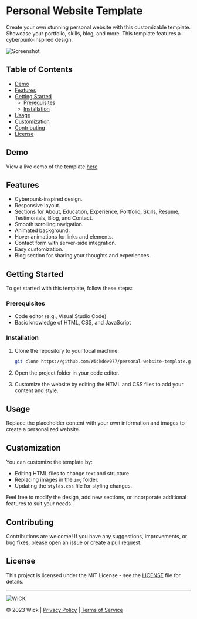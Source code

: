 # Personal Website Template

Create your own stunning personal website with this customizable template. Showcase your portfolio, skills, blog, and more. This template features a cyberpunk-inspired design.

![Screenshot](https://media.discordapp.net/attachments/1066439278932009021/1160729710129598464/image.png?ex=6535b8c8&is=652343c8&hm=1da9f4b93d1062f4e0a4b8251a9d7c5fdc48a637fa1339f0b58e684e034447d4&=&width=1300&height=673)

## Table of Contents

- [Demo](#demo)
- [Features](#features)
- [Getting Started](#getting-started)
  - [Prerequisites](#prerequisites)
  - [Installation](#installation)
- [Usage](#usage)
- [Customization](#customization)
- [Contributing](#contributing)
- [License](#license)

## Demo

View a live demo of the template [here](https://personal-website-template-uuqp.vercel.app/)

## Features

- Cyberpunk-inspired design.
- Responsive layout.
- Sections for About, Education, Experience, Portfolio, Skills, Resume, Testimonials, Blog, and Contact.
- Smooth scrolling navigation.
- Animated background.
- Hover animations for links and elements.
- Contact form with server-side integration.
- Easy customization.
- Blog section for sharing your thoughts and experiences.

## Getting Started

To get started with this template, follow these steps:

### Prerequisites

- Code editor (e.g., Visual Studio Code)
- Basic knowledge of HTML, CSS, and JavaScript

### Installation

1. Clone the repository to your local machine:

   ```bash
   git clone https://github.com/Wickdev077/personal-website-template.git
   ```

2. Open the project folder in your code editor.

3. Customize the website by editing the HTML and CSS files to add your content and style.

## Usage

Replace the placeholder content with your own information and images to create a personalized website.

## Customization

You can customize the template by:

- Editing HTML files to change text and structure.
- Replacing images in the `img` folder.
- Updating the `styles.css` file for styling changes.

Feel free to modify the design, add new sections, or incorporate additional features to suit your needs.

## Contributing

Contributions are welcome! If you have any suggestions, improvements, or bug fixes, please open an issue or create a pull request.

## License

This project is licensed under the MIT License - see the [LICENSE](LICENSE) file for details.

---


![WICK](https://media.discordapp.net/attachments/1066439278932009021/1160333955455795292/New_Project_-_2023-10-04T194651.988-fotor-2023100717817.png?ex=65344834&is=6521d334&hm=e9d50555efb53e664e775fbb3ed8430362fff9918d9c62100ffd3e47b29dad84&=&width=1285&height=675)

© 2023 Wick | [Privacy Policy](privacy-policy.md) | [Terms of Service](terms-of-service.md)
